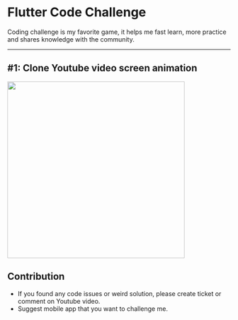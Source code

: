 # Flutter Code Challenge

Coding challenge is my favorite game, it helps me fast learn, more practice and shares knowledge with the community.

---- 
## #1: Clone Youtube video screen animation
<img src="/assets/youtube_demo.gif" width="400px" />



## Contribution
- If you found any code issues or weird solution, please create ticket or comment on Youtube video.
- Suggest mobile app that you want to challenge me.
